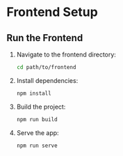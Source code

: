 # Frontend Setup

## Run the Frontend

1. Navigate to the frontend directory:
   ```sh
   cd path/to/frontend
   ```
2. Install dependencies:
   ```sh
   npm install
   ```
3. Build the project:
   ```sh
   npm run build
   ```
4. Serve the app:
   ```sh
   npm run serve
   ```

